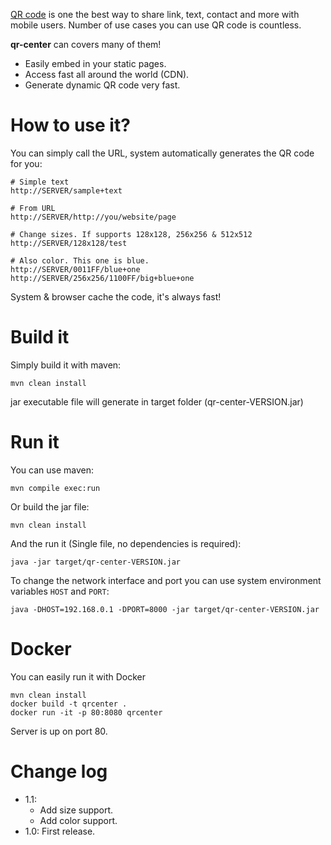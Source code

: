 [QR code] is one the best way to share link, text, contact and more with mobile users.
Number of use cases you can use QR code is countless.

**qr-center** can covers many of them! 
- Easily embed in your static pages.
- Access fast all around the world (CDN).
- Generate dynamic QR code very fast.

How to use it?
==============
You can simply call the URL, system automatically generates the QR code for you:

    # Simple text
    http://SERVER/sample+text
    
    # From URL
    http://SERVER/http://you/website/page
    
    # Change sizes. If supports 128x128, 256x256 & 512x512
    http://SERVER/128x128/test
    
    # Also color. This one is blue.
    http://SERVER/0011FF/blue+one
    http://SERVER/256x256/1100FF/big+blue+one
    
System & browser cache the code, it's always fast!
    

Build it
========
Simply build it with maven:

    mvn clean install

jar executable file will generate in target folder (qr-center-VERSION.jar)

Run it
======
You can use maven:

    mvn compile exec:run
    
Or build the jar file:

    mvn clean install
    
And the run it (Single file, no dependencies is required):

    java -jar target/qr-center-VERSION.jar
    
To change the network interface and port you can use system environment variables `HOST` and `PORT`:

    java -DHOST=192.168.0.1 -DPORT=8000 -jar target/qr-center-VERSION.jar


Docker
======

You can easily run it with Docker

    mvn clean install
    docker build -t qrcenter .
    docker run -it -p 80:8080 qrcenter

Server is up on port 80.


Change log
==========
* 1.1:
  * Add size support.
  * Add color support.
* 1.0: First release.


[QR code]: https://en.wikipedia.org/wiki/QR_code